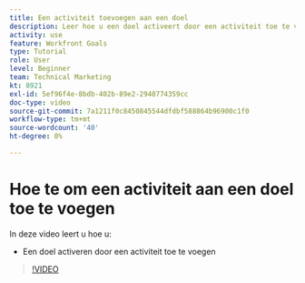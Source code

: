 ```yaml
---
title: Een activiteit toevoegen aan een doel
description: Leer hoe u een doel activeert door een activiteit toe te voegen in [!DNL Workfront Goals].
activity: use
feature: Workfront Goals
type: Tutorial
role: User
level: Beginner
team: Technical Marketing
kt: 8921
exl-id: 5ef96f4e-8bdb-402b-89e2-2940774359cc
doc-type: video
source-git-commit: 7a1211f0c8450845544dfdbf588864b96900c1f0
workflow-type: tm+mt
source-wordcount: '40'
ht-degree: 0%

---
```


# Hoe te om een activiteit aan een doel toe te voegen

In deze video leert u hoe u:

* Een doel activeren door een activiteit toe te voegen

>[!VIDEO](https://video.tv.adobe.com/v/335193/?quality=12&learn=on)
